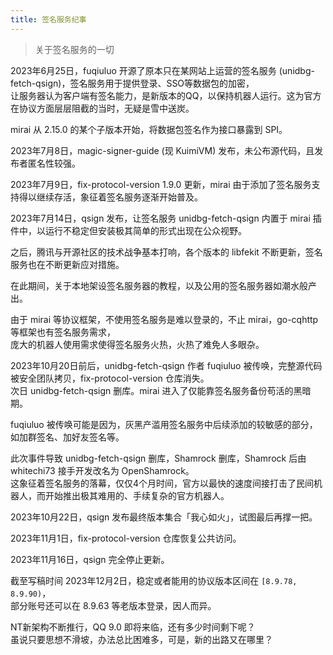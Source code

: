 ```yaml
---
title: 签名服务纪事
---
```


> 关于签名服务的一切

2023年6月25日，fuqiuluo 开源了原本只在某网站上运营的签名服务 (unidbg-fetch-qsign)，签名服务用于提供登录、SSO等数据包的加密，  
让服务器认为客户端有签名能力，是新版本的QQ，以保持机器人运行。这为官方在协议方面层层阻截的当时，无疑是雪中送炭。

mirai 从 2.15.0 的某个子版本开始，将数据包签名作为接口暴露到 SPI。  

2023年7月8日，magic-signer-guide (现 KuimiVM) 发布，未公布源代码，且发布者匿名性较强。

2023年7月9日，fix-protocol-version 1.9.0 更新，mirai 由于添加了签名服务支持得以继续存活，象征着签名服务逐渐开始普及。

2023年7月14日，qsign 发布，让签名服务 unidbg-fetch-qsign 内置于 mirai 插件中，以运行不稳定但安装极其简单的形式出现在公众视野。

之后，腾讯与开源社区的技术战争基本打响，各个版本的 libfekit 不断更新，签名服务也在不断更新应对措施。

在此期间，关于本地架设签名服务器的教程，以及公用的签名服务器如潮水般产出。

由于 mirai 等协议框架，不使用签名服务是难以登录的，不止 mirai，go-cqhttp 等框架也有签名服务需求，  
庞大的机器人使用需求使得签名服务火热，火热了难免人多眼杂。

2023年10月20日前后，unidbg-fetch-qsign 作者 fuqiuluo 被传唤，完整源代码被安全团队拷贝，fix-protocol-version 仓库消失。  
次日 unidbg-fetch-qsign 删库。mirai 进入了仅能靠签名服务备份苟活的黑暗期。

fuqiuluo 被传唤可能是因为，灰黑产滥用签名服务中后续添加的较敏感的部分，如加群签名、加好友签名等。

此次事件导致 unidbg-fetch-qsign 删库，Shamrock 删库，Shamrock 后由 whitechi73 接手开发改名为 OpenShamrock。  
这象征着签名服务的落幕，仅仅4个月时间，官方以最快的速度间接打击了民间机器人，而开始推出极其难用的、手续复杂的官方机器人。

2023年10月22日，qsign 发布最终版本集合「我心如火」，试图最后再撑一把。

2023年11月1日，fix-protocol-version 仓库恢复公共访问。

2023年11月16日，qsign 完全停止更新。

截至写稿时间 2023年12月2日，稳定或者能用的协议版本区间在 `[8.9.78, 8.9.90)`，  
部分账号还可以在 8.9.63 等老版本登录，因人而异。

NT新架构不断推行，QQ 9.0 即将来临，还有多少时间剩下呢？  
虽说只要思想不滑坡，办法总比困难多，可是，新的出路又在哪里？
